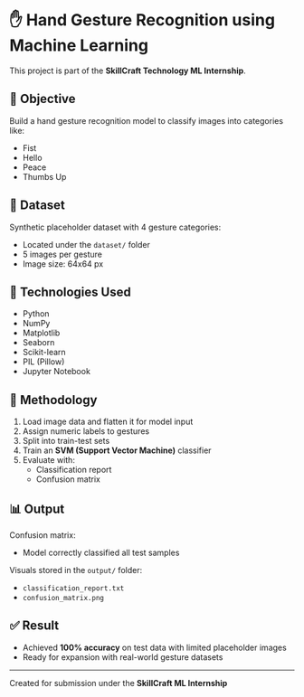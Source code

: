 # ✋ Hand Gesture Recognition using Machine Learning

This project is part of the **SkillCraft Technology ML Internship**.

## 🎯 Objective
Build a hand gesture recognition model to classify images into categories like:
- Fist
- Hello
- Peace
- Thumbs Up

## 📁 Dataset
Synthetic placeholder dataset with 4 gesture categories:
- Located under the `dataset/` folder
- 5 images per gesture
- Image size: 64x64 px

## 🧠 Technologies Used
- Python
- NumPy
- Matplotlib
- Seaborn
- Scikit-learn
- PIL (Pillow)
- Jupyter Notebook

## 🧪 Methodology
1. Load image data and flatten it for model input
2. Assign numeric labels to gestures
3. Split into train-test sets
4. Train an **SVM (Support Vector Machine)** classifier
5. Evaluate with:
   - Classification report
   - Confusion matrix

## 📊 Output
Confusion matrix:
- Model correctly classified all test samples

Visuals stored in the `output/` folder:
- `classification_report.txt`
- `confusion_matrix.png`

## ✅ Result
- Achieved **100% accuracy** on test data with limited placeholder images
- Ready for expansion with real-world gesture datasets

---

Created for submission under the **SkillCraft ML Internship**
